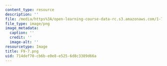 ```yaml
---
content_type: resource
description: ''
file: /media/https%3A/open-learning-course-data-rc.s3.amazonaws.com/1-74-land-water-food-and-climate-fall-2020/714def70cb6be0e8e5256d8c3389d66a_F9-7.png
file_type: image/png
image_metadata:
  caption: ''
  credit: ''
  image-alt: ''
resourcetype: Image
title: F9-7.png
uid: 714def70-cb6b-e0e8-e525-6d8c3389d66a
---
```

